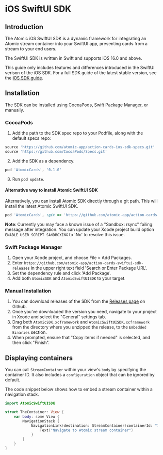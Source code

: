 # iOS SwiftUI SDK

## Introduction

The Atomic iOS SwiftUI SDK is a dynamic framework for integrating an Atomic stream container into your SwiftUI app, presenting cards from a stream to your end users.

The SwiftUI SDK is written in Swift and supports iOS 16.0 and above.

This guide only includes features and differences introduced in the SwiftUI verison of the iOS SDK. For a full SDK guide of the latest stable version, see the [iOS SDK guide](https://documentation.atomic.io/sdks/ios).

## Installation

The SDK can be installed using CocoaPods, Swift Package Manager, or manually.

### CocoaPods

1. Add the path to the SDK spec repo to your Podfile, along with the default specs repo:

```ruby
source 'https://github.com/atomic-app/action-cards-ios-sdk-specs.git'
source 'https://github.com/CocoaPods/Specs.git'
```

2. Add the SDK as a dependency. 

```ruby
pod 'AtomicCards', '0.1.0'
```

3. Run `pod update`.

#### Alternative way to install Atomic SwiftUI SDK

Alternatively, you can install Atomic SDK directly through a git path. This will install the latest Atomic SwiftUI SDK.

```ruby
pod 'AtomicCards', :git => 'https://github.com/atomic-app/action-cards-swiftui-sdk-releases.git'
```
**Note**: Currently you may face a known issue of a "Sandbox: rsync" failing message after integration. You can update your Xcode project build option `ENABLE_USER_SCRIPT_SANDBOXING` to 'No' to resolve this issue.

### Swift Package Manager

1. Open your Xcode project, and choose File > Add Packages.
2. Enter `https://github.com/atomic-app/action-cards-swiftui-sdk-releases` in the upper right text field 'Search or Enter Package URL'.
3. Set the dependency rule and click 'Add Package'.
4. Add both `AtomicSDK` and `AtomicSwiftUISDK` to your target.

### Manual Installation

1. You can download releases of the SDK from the [Releases page](https://github.com/atomic-app/action-cards-swiftui-sdk-releases/releases) on Github.
2. Once you've downloaded the version you need, navigate to your project in Xcode and select the "General" settings tab.
3. Drag both `AtomicSDK.xcframework` and `AtomicSwiftUISDK.xcframework` from the directory where you unzipped the release, to the `Embedded Binaries` section.
4. When prompted, ensure that "Copy items if needed" is selected, and then click "Finish".

## Displaying containers
You can call `StreamContainer` within your view's `body` by specifying the container ID. It also includes a `configuration` object that can be ignored by default. 

The code snippet below shows how to embed a stream container within a navigation stack.
```swift
import AtomicSwiftUISDK

struct TheContainer: View {
    var body: some View {
        NavigationStack {
            NavigationLink(destination: StreamContainer(containerId: "1234")) {
                Text("Navigate to Atomic stream container")
            }
        }
    }
}
```
